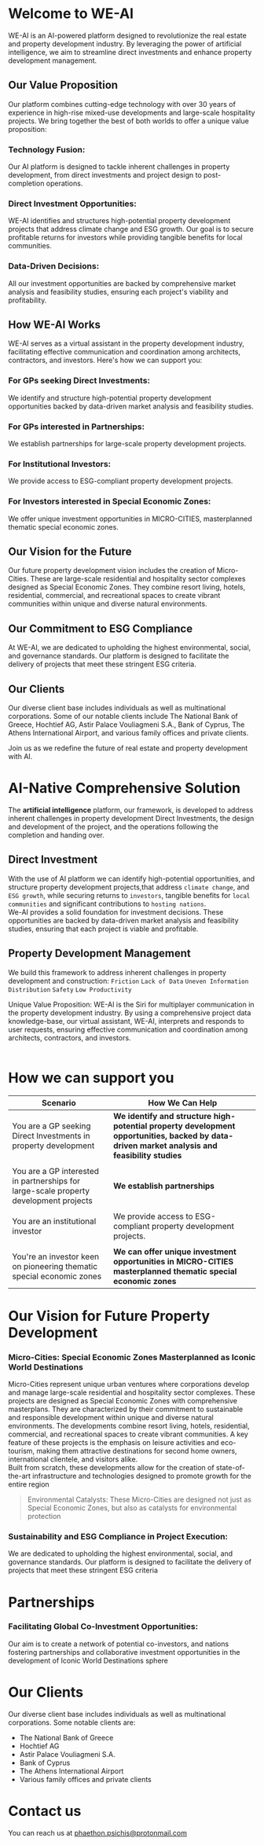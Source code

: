 # Welcome to WE-AI
WE-AI is an AI-powered platform designed to revolutionize the real estate and property development industry. By leveraging the power of artificial intelligence, we aim to streamline direct investments and enhance property development management.<br>


## Our Value Proposition
Our platform combines cutting-edge technology with over 30 years of experience in high-rise mixed-use developments and large-scale hospitality projects. We bring together the best of both worlds to offer a unique value proposition:<br>

### Technology Fusion: 
Our AI platform is designed to tackle inherent challenges in property development, from direct investments and project design to post-completion operations.<br>

### Direct Investment Opportunities: 
WE-AI identifies and structures high-potential property development projects that address climate change and ESG growth. Our goal is to secure profitable returns for investors while providing tangible benefits for local communities.<br>

### Data-Driven Decisions: 
All our investment opportunities are backed by comprehensive market analysis and feasibility studies, ensuring each project's viability and profitability.<br>

## How WE-AI Works
WE-AI serves as a virtual assistant in the property development industry, facilitating effective communication and coordination among architects, contractors, and investors. Here's how we can support you:

### For GPs seeking Direct Investments: 
We identify and structure high-potential property development opportunities backed by data-driven market analysis and feasibility studies.

### For GPs interested in Partnerships: 
We establish partnerships for large-scale property development projects.

### For Institutional Investors: 
We provide access to ESG-compliant property development projects.

### For Investors interested in Special Economic Zones: 
We offer unique investment opportunities in MICRO-CITIES, masterplanned thematic special economic zones.<br>

## Our Vision for the Future
Our future property development vision includes the creation of Micro-Cities. These are large-scale residential and hospitality sector complexes designed as Special Economic Zones. They combine resort living, hotels, residential, commercial, and recreational spaces to create vibrant communities within unique and diverse natural environments.<br>

## Our Commitment to ESG Compliance
At WE-AI, we are dedicated to upholding the highest environmental, social, and governance standards. Our platform is designed to facilitate the delivery of projects that meet these stringent ESG criteria.<br>

## Our Clients
Our diverse client base includes individuals as well as multinational corporations. Some of our notable clients include The National Bank of Greece, Hochtief AG, Astir Palace Vouliagmeni S.A., Bank of Cyprus, The Athens International Airport, and various family offices and private clients.<br>

Join us as we redefine the future of real estate and property development with AI.


# AI-Native Comprehensive Solution
The **artificial intelligence** platform, our framework, is developed to address inherent challenges in property development Direct Investments, the design and development of the project, and the operations following the completion and handing over.<br>

## Direct Investment
With the use of AI platform we can identify high-potential opportunities, and structure property development projects,that address `climate change`, and `ESG growth`, while securing returns to `investors`, tangible benefits for `local communities` and significant contributions to `hosting nations`. <br>
We-AI provides a solid foundation for investment decisions. These opportunities are backed by data-driven market analysis and feasibility studies, ensuring that each project is viable and profitable.<br>

## Property Development Management

We build this framework to address inherent challenges in property development and construction: `Friction` `Lack of Data` `Uneven Information Distribution` `Safety` `Low Productivity`<br>

Unique Value Proposition: WE-AI is the Siri for multiplayer communication in the property development industry. By using a comprehensive project data knowledge-base, our virtual assistant, WE-AI, interprets and responds to user requests, ensuring effective communication and coordination among architects, contractors, and investors.<br><br>


# How we can support you
|Scenario|How We Can Help|
|-------|-------|
|You are a GP seeking Direct Investments in property development|**We identify and structure high-potential property development opportunities, backed by data-driven market analysis and feasibility studies**|
|||
|You are a GP interested in partnerships for large-scale property development projects|**We establish partnerships**|
|||
|You are an institutional investor|We provide access to ESG-compliant property development projects.|
|||
|You're an investor keen on pioneering thematic special economic zones|**We can offer unique investment opportunities in MICRO-CITIES masterplanned thematic special economic zones**|<br>

# Our Vision for Future Property Development

###  Micro-Cities: Special Economic Zones Masterplanned as Iconic World Destinations
Micro-Cities represent unique urban ventures where corporations develop and manage large-scale residential and hospitality sector complexes. These projects are designed as Special Economic Zones with comprehensive masterplans. <be>
They are characterized by their commitment to sustainable and responsible development within unique and diverse natural environments. The developments combine resort living, hotels, residential, commercial, and recreational spaces to create vibrant communities. <be>
A key feature of these projects is the emphasis on leisure activities and eco-tourism, making them attractive destinations for second home owners, international clientele, and visitors alike.<br> 
Built from scratch, these developments allow for the creation of state-of-the-art infrastructure and technologies designed to promote growth for the entire region<br>
>Environmental Catalysts: These Micro-Cities are designed not just as Special Economic Zones, but also as catalysts for environmental protection


### Sustainability and ESG Compliance in Project Execution:
We are dedicated to upholding the highest environmental, social, and governance standards. Our platform is designed to facilitate the delivery of projects that meet these stringent ESG criteria<br>
 
# Partnerships
### Facilitating Global Co-Investment Opportunities: 
Our aim is to create a network of potential co-investors, and nations fostering partnerships and collaborative investment opportunities in the development of Iconic World Destinations sphere<br>

# Our Clients
Our diverse client base includes individuals as well as multinational corporations. Some notable clients are:<br>
* The National Bank of Greece
* Hochtief AG
* Astir Palace Vouliagmeni S.A.
* Bank of Cyprus
* The Athens International Airport
* Various family offices and private clients

# Contact us
You can reach us at phaethon.psichis@protonmail.com

